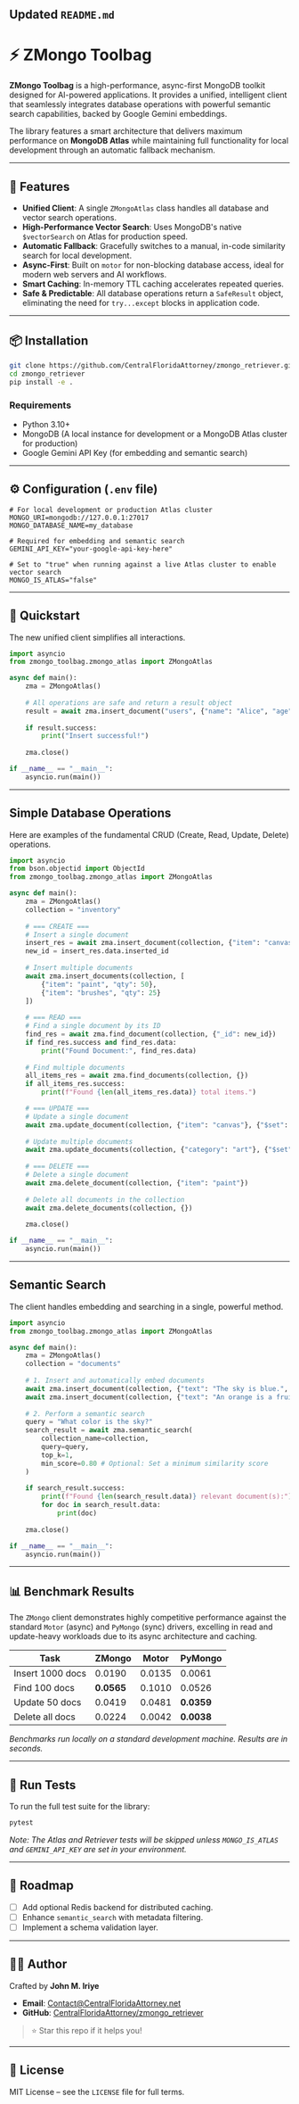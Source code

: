 

## Updated `README.md`

# ⚡ ZMongo Toolbag

**ZMongo Toolbag** is a high-performance, async-first MongoDB toolkit designed for AI-powered applications. It provides a unified, intelligent client that seamlessly integrates database operations with powerful semantic search capabilities, backed by Google Gemini embeddings.

The library features a smart architecture that delivers maximum performance on **MongoDB Atlas** while maintaining full functionality for local development through an automatic fallback mechanism.

-----

## 🚀 Features

  * **Unified Client**: A single `ZMongoAtlas` class handles all database and vector search operations.
  * **High-Performance Vector Search**: Uses MongoDB's native `$vectorSearch` on Atlas for production speed.
  * **Automatic Fallback**: Gracefully switches to a manual, in-code similarity search for local development.
  * **Async-First**: Built on `motor` for non-blocking database access, ideal for modern web servers and AI workflows.
  * **Smart Caching**: In-memory TTL caching accelerates repeated queries.
  * **Safe & Predictable**: All database operations return a `SafeResult` object, eliminating the need for `try...except` blocks in application code.

-----

## 📦 Installation

```bash
git clone https://github.com/CentralFloridaAttorney/zmongo_retriever.git
cd zmongo_retriever
pip install -e .
```

### Requirements

  * Python 3.10+
  * MongoDB (A local instance for development or a MongoDB Atlas cluster for production)
  * Google Gemini API Key (for embedding and semantic search)

-----

## ⚙️ Configuration (`.env` file)

```env
# For local development or production Atlas cluster
MONGO_URI=mongodb://127.0.0.1:27017
MONGO_DATABASE_NAME=my_database

# Required for embedding and semantic search
GEMINI_API_KEY="your-google-api-key-here"

# Set to "true" when running against a live Atlas cluster to enable vector search
MONGO_IS_ATLAS="false"
```

-----

## 🔧 Quickstart

The new unified client simplifies all interactions.

```python
import asyncio
from zmongo_toolbag.zmongo_atlas import ZMongoAtlas

async def main():
    zma = ZMongoAtlas()
    
    # All operations are safe and return a result object
    result = await zma.insert_document("users", {"name": "Alice", "age": 30})
    
    if result.success:
        print("Insert successful!")
        
    zma.close()

if __name__ == "__main__":
    asyncio.run(main())
```

-----

## Simple Database Operations

Here are examples of the fundamental CRUD (Create, Read, Update, Delete) operations.

```python
import asyncio
from bson.objectid import ObjectId
from zmongo_toolbag.zmongo_atlas import ZMongoAtlas

async def main():
    zma = ZMongoAtlas()
    collection = "inventory"
    
    # === CREATE ===
    # Insert a single document
    insert_res = await zma.insert_document(collection, {"item": "canvas", "qty": 100})
    new_id = insert_res.data.inserted_id
    
    # Insert multiple documents
    await zma.insert_documents(collection, [
        {"item": "paint", "qty": 50},
        {"item": "brushes", "qty": 25}
    ])
    
    # === READ ===
    # Find a single document by its ID
    find_res = await zma.find_document(collection, {"_id": new_id})
    if find_res.success and find_res.data:
        print("Found Document:", find_res.data)
        
    # Find multiple documents
    all_items_res = await zma.find_documents(collection, {})
    if all_items_res.success:
        print(f"Found {len(all_items_res.data)} total items.")

    # === UPDATE ===
    # Update a single document
    await zma.update_document(collection, {"item": "canvas"}, {"$set": {"qty": 75}})
    
    # Update multiple documents
    await zma.update_documents(collection, {"category": "art"}, {"$set": {"on_sale": True}})
    
    # === DELETE ===
    # Delete a single document
    await zma.delete_document(collection, {"item": "paint"})
    
    # Delete all documents in the collection
    await zma.delete_documents(collection, {})
    
    zma.close()

if __name__ == "__main__":
    asyncio.run(main())
```

-----

## Semantic Search

The client handles embedding and searching in a single, powerful method.

```python
import asyncio
from zmongo_toolbag.zmongo_atlas import ZMongoAtlas

async def main():
    zma = ZMongoAtlas()
    collection = "documents"
    
    # 1. Insert and automatically embed documents
    await zma.insert_document(collection, {"text": "The sky is blue.", "category": "nature"}, embed_field="text")
    await zma.insert_document(collection, {"text": "An orange is a fruit.", "category": "food"}, embed_field="text")
    
    # 2. Perform a semantic search
    query = "What color is the sky?"
    search_result = await zma.semantic_search(
        collection_name=collection,
        query=query,
        top_k=1,
        min_score=0.80 # Optional: Set a minimum similarity score
    )
    
    if search_result.success:
        print(f"Found {len(search_result.data)} relevant document(s):")
        for doc in search_result.data:
            print(doc)
            
    zma.close()

if __name__ == "__main__":
    asyncio.run(main())
```

-----

## 📊 Benchmark Results

The `ZMongo` client demonstrates highly competitive performance against the standard `Motor` (async) and `PyMongo` (sync) drivers, excelling in read and update-heavy workloads due to its async architecture and caching.

| Task               | ZMongo     | Motor      | PyMongo    |
| ------------------ | ---------- | ---------- | ---------- |
| Insert 1000 docs   | 0.0190     | 0.0135     | 0.0061     |
| Find 100 docs      | **0.0565** | 0.1010     | 0.0526     |
| Update 50 docs     | 0.0419     | 0.0481     | **0.0359** |
| Delete all docs    | 0.0224     | 0.0042     | **0.0038** |

*Benchmarks run locally on a standard development machine. Results are in seconds.*

-----

## 🧪 Run Tests

To run the full test suite for the library:

```bash
pytest
```

*Note: The Atlas and Retriever tests will be skipped unless `MONGO_IS_ATLAS` and `GEMINI_API_KEY` are set in your environment.*

-----

## 📌 Roadmap

  * [ ] Add optional Redis backend for distributed caching.
  * [ ] Enhance `semantic_search` with metadata filtering.
  * [ ] Implement a schema validation layer.

-----

## 🧑‍💼 Author

Crafted by **John M. Iriye**

  * **Email**: [Contact@CentralFloridaAttorney.net](mailto:Contact@CentralFloridaAttorney.net)
  * **GitHub**: [CentralFloridaAttorney/zmongo\_retriever](https://github.com/CentralFloridaAttorney/zmongo_retriever)

> ⭐️ Star this repo if it helps you\!

-----

## 📄 License

MIT License – see the `LICENSE` file for full terms.